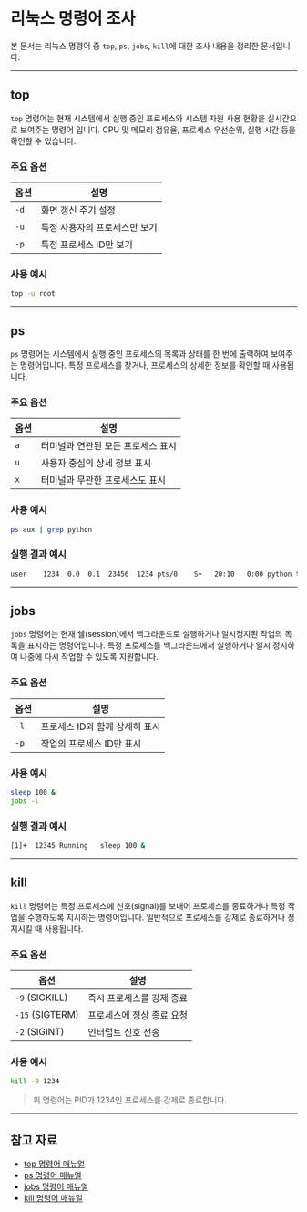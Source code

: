 # 리눅스 명령어 조사

본 문서는 리눅스 명령어 중 `top`, `ps`, `jobs`, `kill`에 대한 조사 내용을 정리한 문서입니다.

---

##  top 

`top` 명령어는 현재 시스템에서 실행 중인 프로세스와 시스템 자원 사용 현황을 실시간으로 보여주는 명령어 입니다. CPU 및 메모리 점유율, 프로세스 우선순위, 실행 시간 등을 확인할 수 있습니다.

### 주요 옵션

| 옵션 | 설명                        |
|------|-----------------------------|
| `-d` | 화면 갱신 주기 설정  |
| `-u` | 특정 사용자의 프로세스만 보기 |
| `-p` | 특정 프로세스 ID만 보기       |

### 사용 예시
```bash
top -u root
````

---

##  ps 

`ps` 명령어는 시스템에서 실행 중인 프로세스의 목록과 상태를 한 번에 출력하여 보여주는 명령어입니다. 특정 프로세스를 찾거나, 프로세스의 상세한 정보를 확인할 때 사용됩니다.

### 주요 옵션

| 옵션  | 설명                  |
| --- | ------------------- |
| `a` | 터미널과 연관된 모든 프로세스 표시 |
| `u` | 사용자 중심의 상세 정보 표시    |
| `x` | 터미널과 무관한 프로세스도 표시   |

### 사용 예시

```bash
ps aux | grep python
```

### 실행 결과 예시

```bash
user    1234  0.0  0.1  23456  1234 pts/0    S+   20:10   0:00 python test.py
```

---

##  jobs 

`jobs` 명령어는 현재 쉘(session)에서 백그라운드로 실행하거나 일시정지된 작업의 목록을 표시하는 명령어입니다. 특정 프로세스를 백그라운드에서 실행하거나 일시 정지하여 나중에 다시 작업할 수 있도록 지원합니다.

### 주요 옵션

| 옵션   | 설명                 |
| ---- | ------------------ |
| `-l` | 프로세스 ID와 함께 상세히 표시 |
| `-p` | 작업의 프로세스 ID만 표시    |

### 사용 예시

```bash
sleep 100 &
jobs -l
```

### 실행 결과 예시

```bash
[1]+  12345 Running   sleep 100 &
```

---

## kill 

`kill` 명령어는 특정 프로세스에 신호(signal)를 보내어 프로세스를 종료하거나 특정 작업을 수행하도록 지시하는 명령어입니다. 일반적으로 프로세스를 강제로 종료하거나 정지시킬 때 사용됩니다.

### 주요 옵션

| 옵션              | 설명                                   |
| --------------- | ------------------------------------ |
| `-9` (SIGKILL)  | 즉시 프로세스를 강제 종료  |
| `-15` (SIGTERM) | 프로세스에 정상 종료 요청  |
| `-2` (SIGINT)   | 인터럽트 신호 전송  |

### 사용 예시

```bash
kill -9 1234
```

> 위 명령어는 PID가 1234인 프로세스를 강제로 종료합니다.

---

## 참고 자료

* [top 명령어 매뉴얼](https://man7.org/linux/man-pages/man1/top.1.html)
* [ps 명령어 매뉴얼](https://man7.org/linux/man-pages/man1/ps.1.html)
* [jobs 명령어 매뉴얼](https://www.gnu.org/software/bash/manual/bash.html#Job-Control-Builtins)
* [kill 명령어 매뉴얼](https://man7.org/linux/man-pages/man1/kill.1.html)

```

